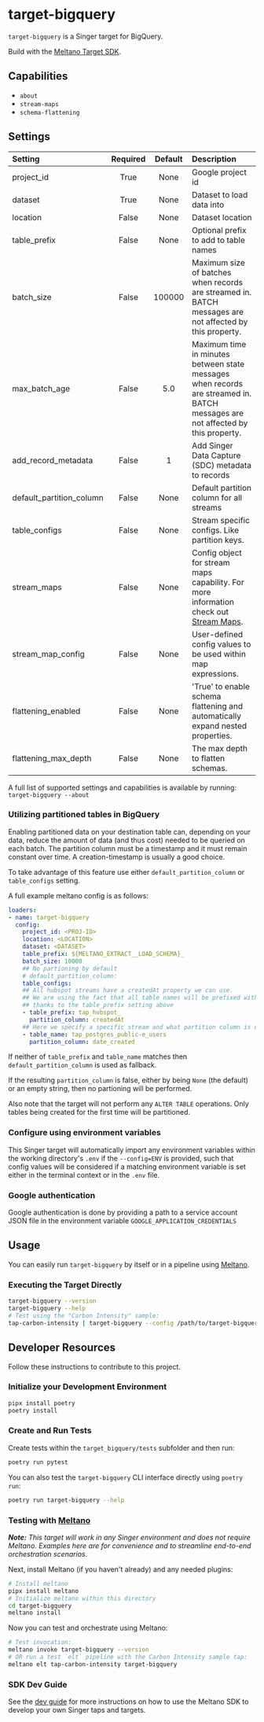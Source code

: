 # target-bigquery

`target-bigquery` is a Singer target for BigQuery.

Build with the [Meltano Target SDK](https://sdk.meltano.com).

## Capabilities

* `about`
* `stream-maps`
* `schema-flattening`

## Settings
<!--
This section can be created by copy-pasting the CLI output from:

```
target-bigquery --about --format=markdown
```
-->

| Setting                 | Required | Default | Description |
|:------------------------|:--------:|:-------:|:------------|
| project_id              | True     | None    | Google project id |
| dataset                 | True     | None    | Dataset to load data into |
| location                | False    | None    | Dataset location |
| table_prefix            | False    | None    | Optional prefix to add to table names |
| batch_size              | False    |  100000 | Maximum size of batches when records are streamed in. BATCH messages are not affected by this property. |
| max_batch_age           | False    |     5.0 | Maximum time in minutes between state messages when records are streamed in. BATCH messages are not affected by this property. |
| add_record_metadata     | False    |       1 | Add Singer Data Capture (SDC) metadata to records |
| default_partition_column| False    | None    | Default partition column for all streams |
| table_configs           | False    | None    | Stream specific configs. Like partition keys. |
| stream_maps             | False    | None    | Config object for stream maps capability. For more information check out [Stream Maps](https://sdk.meltano.com/en/latest/stream_maps.html). |
| stream_map_config       | False    | None    | User-defined config values to be used within map expressions. |
| flattening_enabled      | False    | None    | 'True' to enable schema flattening and automatically expand nested properties. |
| flattening_max_depth    | False    | None    | The max depth to flatten schemas. |


A full list of supported settings and capabilities is available by running: `target-bigquery --about`

### Utilizing partitioned tables in BigQuery

Enabling partitioned data on your destination table can, depending on your data, reduce the amount of
data (and thus cost) needed to be queried on each batch. The partition column must be a timestamp
and it must remain constant over time. A creation-timestamp is usually a good choice.

To take advantage of this feature use either
`default_partition_column` or `table_configs` setting.

A full example meltano config is as follows:

```yaml
loaders:
- name: target-bigquery
  config:
    project_id: <PROJ-ID>
    location: <LOCATION>
    dataset: <DATASET>
    table_prefix: ${MELTANO_EXTRACT__LOAD_SCHEMA}_
    batch_size: 10000
    ## No partioning by default
    # default_partition_column:
    table_configs:
    ## All hubspot streams have a createdAt property we can use.
    ## We are using the fact that all table names will be prefixed with the tap name
    ## thanks to the table_prefix setting above
    - table_prefix: tap_hubspot_
      partition_column: createdAt
    ## Here we specify a specific stream and what partition column is correct
    - table_name: tap_postgres_public-e_users
      partition_column: date_created
```

If neither of `table_prefix` and `table_name` matches then `default_partition_column` is used as fallback.

If the resulting `partition_column` is false, either by being `None` (the default) or an empty string, then
no partioning will be performed.

Also note that the target will not perform any `ALTER TABLE` operations. Only tables being created for the first
time will be partitioned.

### Configure using environment variables

This Singer target will automatically import any environment variables within the working directory's
`.env` if the `--config=ENV` is provided, such that config values will be considered if a matching
environment variable is set either in the terminal context or in the `.env` file.

### Google authentication

Google authentication is done by providing a path to a service account JSON file in the environment variable
`GOOGLE_APPLICATION_CREDENTIALS`

## Usage

You can easily run `target-bigquery` by itself or in a pipeline using [Meltano](https://meltano.com/).

### Executing the Target Directly

```bash
target-bigquery --version
target-bigquery --help
# Test using the "Carbon Intensity" sample:
tap-carbon-intensity | target-bigquery --config /path/to/target-bigquery-config.json
```

## Developer Resources

Follow these instructions to contribute to this project.

### Initialize your Development Environment

```bash
pipx install poetry
poetry install
```

### Create and Run Tests

Create tests within the `target_bigquery/tests` subfolder and
  then run:

```bash
poetry run pytest
```

You can also test the `target-bigquery` CLI interface directly using `poetry run`:

```bash
poetry run target-bigquery --help
```

### Testing with [Meltano](https://meltano.com/)

_**Note:** This target will work in any Singer environment and does not require Meltano.
Examples here are for convenience and to streamline end-to-end orchestration scenarios._

Next, install Meltano (if you haven't already) and any needed plugins:

```bash
# Install meltano
pipx install meltano
# Initialize meltano within this directory
cd target-bigquery
meltano install
```

Now you can test and orchestrate using Meltano:

```bash
# Test invocation:
meltano invoke target-bigquery --version
# OR run a test `elt` pipeline with the Carbon Intensity sample tap:
meltano elt tap-carbon-intensity target-bigquery
```

### SDK Dev Guide

See the [dev guide](https://sdk.meltano.com/en/latest/dev_guide.html) for more instructions on how to use the Meltano SDK to
develop your own Singer taps and targets.
